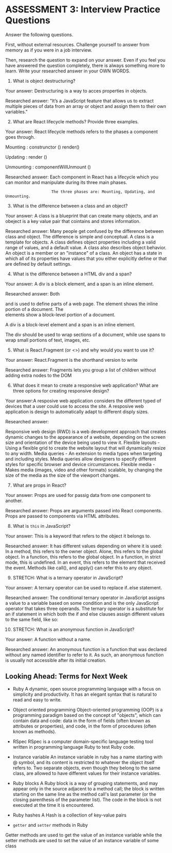 # ASSESSMENT 3: Interview Practice Questions

Answer the following questions.

First, without external resources. Challenge yourself to answer from memory as if you were in a job interview.

Then, research the question to expand on your answer. Even if you feel you have answered the question completely, there is always something more to learn. Write your researched answer in your OWN WORDS.


1. What is object destructuring?

  Your answer: Destructuring is a way to acces properties in objects. 

  Researched answer: "It’s a JavaScript feature that allows us to extract multiple pieces of data from an array or object and assign them to their own variables."




2. What are React lifecycle methods? Provide three examples.

  Your answer: React lifecycle methods refers to the phases a component goes through.

  Mounting : construnctor ()
             render()

  Updating : render ()

  Unmounting : componentWillUnmount ()

  Researched answer:  Each component in React has a lifecycle which you can monitor and manipulate during its three main phases.

                        The three phases are: Mounting, Updating, and Unmounting.





3. What is the difference between a class and an object?

  Your answer: A class is a blueprint that can create many objects, and an obeject is a key value pair that cointains and stores information.

  Researched answer: Many people get confused by the difference between class and object. The difference is simple and conceptual. A class is a template for objects. A class defines object properties including a valid range of values, and a default value. A class also describes object behavior. An object is a member or an "instance" of a class. An object has a state in which all of its properties have values that you either explicitly define or that are defined by default settings.



4. What is the difference between a HTML div and a span?

  Your answer: A div is a block element, and a span is an inline element.


  Researched answer: Both <div> and <span> is used to define parts of a web page. The <span> element shows the inline portion of a document. The <div> elements show a block-level portion of a document.

   A div is a block-level element and a span is an inline element.

  The div should be used to wrap sections of a document, while use spans to wrap small portions of text, images, etc.



5. What is React.Fragment (or <>) and why would you want to use it?

  Your answer: React.Fragment is the shorthand version to write <div>

  Researched answer: Fragments lets you group a list of children without adding extra nodes to the DOM 



6. What does it mean to create a responsive web application? What are three options for creating responsive design?

  Your answer:A resposive web application considers the different typed of devices that a user could use to access the site. A resposive web application is design to automatically adapt to different disply sizes.

  Researched answer: 
  
  Responsive web design (RWD) is a web development approach that creates dynamic changes to the appearance of a website, depending on the screen size and orientation of the device being used to view it. 
   Flexible layouts - Using a flexible grid to create the website layout that will dynamically resize to any width.
   Media queries - An extension to media types when targeting and including styles. Media queries allow designers to specify different styles for specific browser and device circumstances.
   Flexible media - Makes media (images, video and other formats) scalable, by changing the size of the media as the size of the viewport changes.



7. What are props in React?

  Your answer: Props are used for passig data from one component to another.

 

  Researched answer:
   Props are arguments passed into React components. Props are passed to components via HTML attributes.



8. What is `this` in JavaScript?

  Your answer:
   This is a keyword that refers to the object it belongs to.

  Researched answer:
     It has different values depending on where it is used:
  In a method, this refers to the owner object.
  Alone, this refers to the global object.
  In a function, this refers to the global object.
  In a function, in strict mode, this is undefined.
  In an event, this refers to the element that received the event.
  Methods like call(), and apply() can refer this to any object.




9. STRETCH: What is a ternary operator in JavaScript?

  Your answer:
  A ternary operator can be used to replace if..else statement.
  


  Researched answer: The conditional ternary operator in JavaScript assigns a value to a variable based on some condition and is the only JavaScript operator that takes three operands. The ternary operator is a substitute for an if statement in which both the if and else clauses assign different values to the same field, like so:


  




10. STRETCH: What is an anonymous function in JavaScript?

  Your answer: A function without a name.

  Researched answer: An anonymous function is a function that was declared without any named identifier to refer to it. As such, an anonymous function is usually not accessible after its initial creation.
  



## Looking Ahead: Terms for Next Week
- Ruby
A dynamic, open source programming language with a focus on simplicity and productivity. It has an elegant syntax that is natural to read and easy to write.
- Object oriented programming
Object-oriented programming (OOP) is a programming paradigm based on the concept of "objects", which can contain data and code: data in the form of fields (often known as attributes or properties), and code, in the form of procedures (often known as methods).
- RSpec
RSpec is a computer domain-specific language testing tool written in programming language Ruby to test Ruby code. 

- Instance variable
 An instance variable in ruby has a name starting with @ symbol, and its content is restricted to whatever the object itself refers to. Two separate objects, even though they belong to the same class, are allowed to have different values for their instance variables.
- Ruby blocks
A Ruby block is a way of grouping statements, and may appear only in the source adjacent to a method call; the block is written starting on the same line as the method call's last parameter (or the closing parenthesis of the parameter list). The code in the block is not executed at the time it is encountered.

- Ruby hashes
A Hash is a collection of key-value pairs 
- `getter` and `setter` methods in Ruby

Getter methods are used to get the value of an instance variable while the setter methods are used to set the value of an instance variable of some class